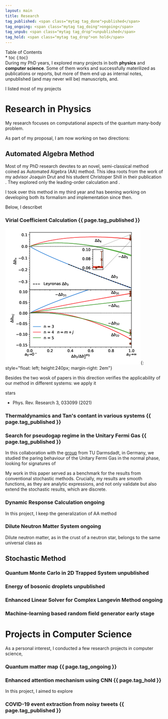 ```yaml
---
layout: main
title: Research
tag_published: <span class="mytag tag_done">published</span>
tag_ongoing: <span class="mytag tag_doing">ongoing</span>
tag_unpub: <span class="mytag tag_drop">unpublished</span>
tag_hold: <span class="mytag tag_drop">on hold</span>
---
```

<div id="toc_wrap">
<div id="toc"> 
    Table of Contents
<div id="toc_full" markdown="1">
* toc
{:toc}
</div>
</div>
</div>

<div>
During my PhD years, I explored many projects in both <strong>physics</strong> and <strong>computer
science</strong>. Some of them works and successfully materilized as publications or
reports, but more of them end up as internal notes, unpublished (and may never will be) manuscripts, and.

I listed most of my projects 
</div>


# Research in Physics

My research focuses on computational aspects of the quantum many-body problem.


As part of my proposal, I am now working on two directions: 

## Automated Algebra Method

Most of my PhD research devotes to an novel, semi-classical method coined
as Automated Algebra (AA) method. This idea roots from the work of my
advisor Joaquin Drut and his student Christoper Shill in their publication
[](). They explored only the leading-order calculation and .

I took over this method in my third year and has beening working on developing both its formalism and implementation since then.

Below, I describet

### Virial Coefficient Calculation {{ page.tag_published }}

![Fourth and fifth order](/assets/img/prl_plot.png){: style="float: left; height:240px; margin-right: 2em"}

Besides the two wosk  of papers in this direction verifies the applicability of our method in different systems: we apply it  


stars
- Phys. Rev. Research 3, 033099 (2021)

<div style="clear:both"></div>

### Thermaldynamics and Tan's contant in various systems {{ page.tag_published }}

### Search for pseudogap regime in the Unitary Fermi Gas {{ page.tag_published }}

In this collaboration with the
[group](https://theorie.ikp.physik.tu-darmstadt.de/fermions/people_braun.html)
from TU Darmsdadt, in Germany, we studied the paring behaviour of the
Unitary Fermi Gas in the normal phase, looking for signatures of 

My work in this paper served as a benchmark for the results from conventional stochastic methods. Crucially, my results are smooth functions, as they are analytic expressions, and not only validate but also extend the stochastic results, which are discrete.

### Dynamic Response Calculation <span class="mytag tag_doing">ongoing</span>

In this project, I keep the generalization of AA method

### Dilute Neutron Matter System <span class="mytag tag_doing">ongoing</span>

Dilute neutron matter, as in the crust of a neutron star, belongs to the same universal class as 

## Stochastic Method

### Quantum Monte Carlo in 2D Trapped System <span class="mytag tag_drop">unpublished</span>

### Energy of bosonic droplets <span class="mytag tag_drop">unpublished</span>

### Enhanced Linear Solver for Complex Langevin Method <span class="mytag tag_doing">ongoing</span>

### Machine-learning based random field generator <span class="mytag tag_doing">early stage</span>


# Projects in Computer Science

As a personal interest, I conducted a few research projects in computer science, 

### Quantum matter map {{ page.tag_ongoing }}

### Enhanced attention mechanism using CNN {{ page.tag_hold }}

In this project, I aimed to explore 

### COVID-19 event extraction from noisy tweets {{ page.tag_published }}


<!-- My research focuses on numerical and analytical methods on quantum many-body problem, which is an essential  -->

<!-- My latest work is to develop an novel method to predict virial coefficients of interacting Fermi systems. This  -->
